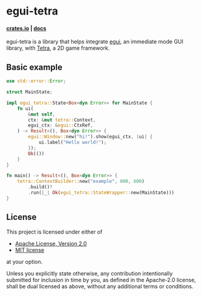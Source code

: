# egui-tetra

#### [crates.io](https://crates.io/crates/egui-tetra) | [docs](https://docs.rs/egui-tetra)

egui-tetra is a library that helps integrate [egui](https://crates.io/crates/egui),
an immediate mode GUI library, with [Tetra](https://crates.io/crates/tetra),
a 2D game framework.

## Basic example

```rust
use std::error::Error;

struct MainState;

impl egui_tetra::State<Box<dyn Error>> for MainState {
	fn ui(
		&mut self,
		ctx: &mut tetra::Context,
		egui_ctx: &egui::CtxRef,
	) -> Result<(), Box<dyn Error>> {
		egui::Window::new("hi!").show(egui_ctx, |ui| {
			ui.label("Hello world!");
		});
		Ok(())
	}
}

fn main() -> Result<(), Box<dyn Error>> {
	tetra::ContextBuilder::new("example", 800, 600)
		.build()?
		.run(|_| Ok(egui_tetra::StateWrapper::new(MainState)))
}
```

## License

This project is licensed under either of

- [Apache License, Version 2.0](https://github.com/tesselode/egui-tetra/blob/main/LICENSE-Apache)
- [MIT license](https://github.com/tesselode/egui-tetra/blob/main/LICENSE-MIT)

at your option.

Unless you explicitly state otherwise, any contribution intentionally submitted for inclusion in
time by you, as defined in the Apache-2.0 license, shall be dual licensed as above, without any
additional terms or conditions.
